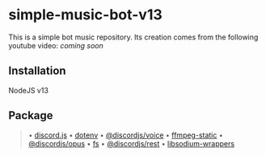 # simple-music-bot-v13

This is a simple bot music repository. Its creation comes from the following youtube video: *coming soon*



## Installation
NodeJS v13

## Package
 > • [discord.js](https://discord.js.org/?source=post_page---------------------------#/)    • [dotenv](https://www.npmjs.com/package/dotenv)
 > • [@discordjs/voice](https://discordjs.github.io/voice/index.html)    • [ffmpeg-static](https://www.npmjs.com/package/ffmpeg-static)
 > • [@discordjs/opus](https://www.npmjs.com/package/@discordjs/opus)    • [fs](https://www.npmjs.com/package/fs)
 > • [@discordjs/rest](https://www.npmjs.com/package/@discordjs/rest)    • [libsodium-wrappers](https://www.npmjs.com/package/libsodium-wrappers)
